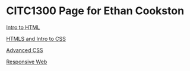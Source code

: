 # CITC1300 Page for Ethan Cookston

<a href="intro_to_html/index.html" target="blank">Intro to HTML</a>

<a href="HTML5_to_intro_css/index.html" target="blank">HTMLS and Intro to CSS</a>

<a href="adv_css/index.html" target="blank">Advanced CSS</a>

<a href="responsive_web/index.html" target=blank>Responsive Web</a>
